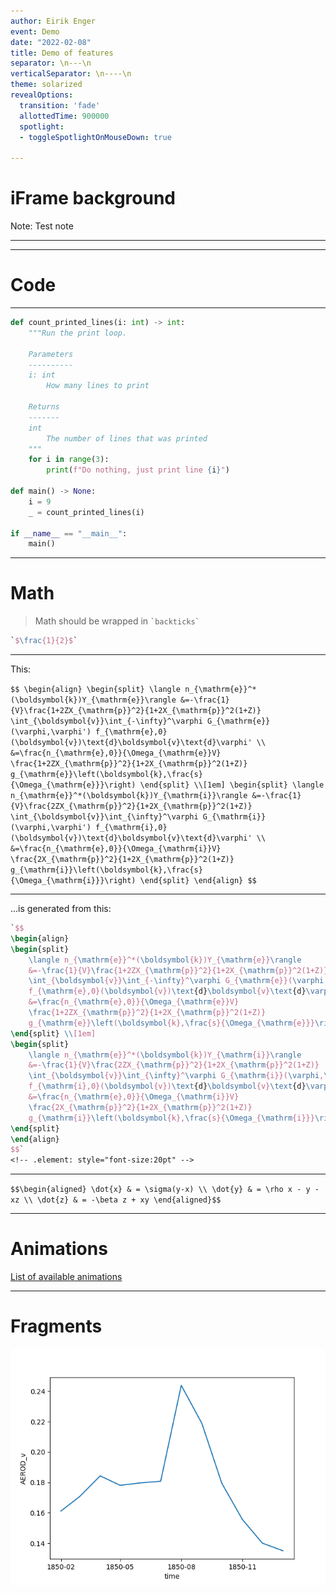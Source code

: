 ```yaml
---
author: Eirik Enger
event: Demo
date: "2022-02-08"
title: Demo of features
separator: \n---\n
verticalSeparator: \n----\n
theme: solarized
revealOptions:
  transition: 'fade'
  allottedTime: 900000
  spotlight: 
  - toggleSpotlightOnMouseDown: true

---
```


# iFrame background
<!-- .element class="menu" name="item" -->

Note:
Test note

----

<!-- .slide: data-background-iframe="https://eirikenger.xyz" -->

---

# Code

----

```python [21,22|19|2-13]
def count_printed_lines(i: int) -> int:
    """Run the print loop.

    Parameters
    ----------
    i: int
        How many lines to print

    Returns
    -------
    int
        The number of lines that was printed
    """
    for i in range(3):
        print(f"Do nothing, just print line {i}")

def main() -> None:
    i = 9
    _ = count_printed_lines(i)

if __name__ == "__main__":
    main()
```

---

<!-- .slide: style="color: #ee2" -->

# Math

> Math should be wrapped in `` `backticks` ``
<!-- .element: class="fragment" style="font-size: 0.30em !important;" -->

```latex
`$\frac{1}{2}$`
```

----

This:

`$$
\begin{align}
\begin{split}
    \langle n_{\mathrm{e}}^*(\boldsymbol{k})Y_{\mathrm{e}}\rangle
    &=-\frac{1}{V}\frac{1+2ZX_{\mathrm{p}}^2}{1+2X_{\mathrm{p}}^2(1+Z)}
    \int_{\boldsymbol{v}}\int_{-\infty}^\varphi G_{\mathrm{e}}(\varphi,\varphi')
    f_{\mathrm{e},0}(\boldsymbol{v})\text{d}\boldsymbol{v}\text{d}\varphi' \\
    &=\frac{n_{\mathrm{e},0}}{\Omega_{\mathrm{e}}V}
    \frac{1+2ZX_{\mathrm{p}}^2}{1+2X_{\mathrm{p}}^2(1+Z)}
    g_{\mathrm{e}}\left(\boldsymbol{k},\frac{s}{\Omega_{\mathrm{e}}}\right)
\end{split} \\[1em]
\begin{split}
    \langle n_{\mathrm{e}}^*(\boldsymbol{k})Y_{\mathrm{i}}\rangle
    &=-\frac{1}{V}\frac{2ZX_{\mathrm{p}}^2}{1+2X_{\mathrm{p}}^2(1+Z)}
    \int_{\boldsymbol{v}}\int_{\infty}^\varphi G_{\mathrm{i}}(\varphi,\varphi')
    f_{\mathrm{i},0}(\boldsymbol{v})\text{d}\boldsymbol{v}\text{d}\varphi' \\
    &=\frac{n_{\mathrm{e},0}}{\Omega_{\mathrm{i}}V}
    \frac{2X_{\mathrm{p}}^2}{1+2X_{\mathrm{p}}^2(1+Z)}
    g_{\mathrm{i}}\left(\boldsymbol{k},\frac{s}{\Omega_{\mathrm{i}}}\right)
\end{split}
\end{align}
$$`
<!-- .element: style="font-size:20pt" -->

----

...is generated from this:

```latex [1|22|23|3,11]
`$$
\begin{align}
\begin{split}
    \langle n_{\mathrm{e}}^*(\boldsymbol{k})Y_{\mathrm{e}}\rangle
    &=-\frac{1}{V}\frac{1+2ZX_{\mathrm{p}}^2}{1+2X_{\mathrm{p}}^2(1+Z)}
    \int_{\boldsymbol{v}}\int_{-\infty}^\varphi G_{\mathrm{e}}(\varphi,\varphi')
    f_{\mathrm{e},0}(\boldsymbol{v})\text{d}\boldsymbol{v}\text{d}\varphi' \\
    &=\frac{n_{\mathrm{e},0}}{\Omega_{\mathrm{e}}V}
    \frac{1+2ZX_{\mathrm{p}}^2}{1+2X_{\mathrm{p}}^2(1+Z)}
    g_{\mathrm{e}}\left(\boldsymbol{k},\frac{s}{\Omega_{\mathrm{e}}}\right)
\end{split} \\[1em]
\begin{split}
    \langle n_{\mathrm{e}}^*(\boldsymbol{k})Y_{\mathrm{i}}\rangle
    &=-\frac{1}{V}\frac{2ZX_{\mathrm{p}}^2}{1+2X_{\mathrm{p}}^2(1+Z)}
    \int_{\boldsymbol{v}}\int_{\infty}^\varphi G_{\mathrm{i}}(\varphi,\varphi')
    f_{\mathrm{i},0}(\boldsymbol{v})\text{d}\boldsymbol{v}\text{d}\varphi' \\
    &=\frac{n_{\mathrm{e},0}}{\Omega_{\mathrm{i}}V}
    \frac{2X_{\mathrm{p}}^2}{1+2X_{\mathrm{p}}^2(1+Z)}
    g_{\mathrm{i}}\left(\boldsymbol{k},\frac{s}{\Omega_{\mathrm{i}}}\right)
\end{split}
\end{align}
$$`
<!-- .element: style="font-size:20pt" -->
```
<!-- .element: style="font-size:12pt" -->

----

`$$\begin{aligned}
\dot{x} & = \sigma(y-x) \\
\dot{y} & = \rho x - y - xz \\
\dot{z} & = -\beta z + xy
\end{aligned}$$`

---

<!-- .slide: class="data-auto-animate" -->

# Animations
<!-- .element class="fragment animated move-to-middle-top" data-animated-duration="1000" data-animated-iterations="1" data-animated-fill="forwards" -->

[List of available animations](https://github.com/rogeralmeida/revealjs-animated)
<!-- .element class="fragment animated rotate" -->

---

# Fragments

![Aerosol forcing](https://github.com/engeir/presentations/raw/main/2022/uit-climate-meeting/assets/AEROD_v_simple_vanilla.png)
<!-- .element: class="fragment" -->

